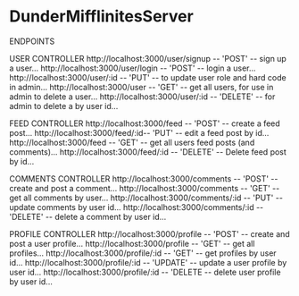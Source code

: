 # DunderMifflinitesServer

ENDPOINTS

USER CONTROLLER
http://localhost:3000/user/signup -- 'POST' -- sign up a user...
http://localhost:3000/user/login -- 'POST' -- login a user...
http://localhost:3000/user/:id -- 'PUT' -- to update user role and hard code in admin...
http://localhost:3000/user -- 'GET' -- get all users, for use in admin to delete a user...
http://localhost:3000/user/:id -- 'DELETE' -- for admin to delete a by user id...

FEED CONTROLLER
http://localhost:3000/feed -- 'POST' -- create a feed post...
http://localhost:3000/feed/:id-- 'PUT' -- edit a feed  post by id...
http://localhost:3000/feed -- 'GET' -- get all users feed posts (and comments)...
http://localhost:3000/feed/:id -- 'DELETE' -- Delete feed post by id...

COMMENTS CONTROLLER
http://localhost:3000/comments -- 'POST' -- create and post a comment...
http://localhost:3000/comments -- 'GET' -- get all comments by user...
http://localhost:3000/comments/:id -- 'PUT' -- update comments by user id...
http://localhost:3000/comments/:id -- 'DELETE' -- delete a comment by user id...

PROFILE CONTROLLER
http://localhost:3000/profile -- 'POST' -- create and post a user profile...
http://localhost:3000/profile -- 'GET' -- get all profiles...
http://localhost:3000/profile/:id -- 'GET' -- get profiles by user id...
http://localhost:3000/profile/:id -- 'UPDATE' -- update a user profile by user id...
http://localhost:3000/profile/:id -- 'DELETE -- delete  user profile by user id...

